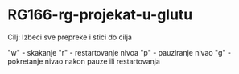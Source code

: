 # RG166-rg-projekat-u-glutu

Cilj: Izbeci sve prepreke i stici do cilja

"w" - skakanje
"r" - restartovanje nivoa
"p" - pauziranje nivao
"g" - pokretanje nivao nakon pauze ili restartovanja
